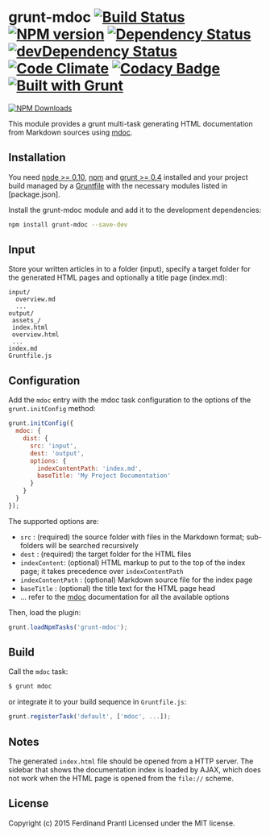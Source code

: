 # grunt-mdoc [![Build Status](https://travis-ci.org/prantlf/grunt-mdoc.png)](https://travis-ci.org/prantlf/grunt-mdoc) [![NPM version](https://badge.fury.io/js/grunt-mdoc.png)](http://badge.fury.io/js/grunt-mdoc) [![Dependency Status](https://david-dm.org/prantlf/grunt-mdoc.svg)](https://david-dm.org/prantlf/grunt-mdoc) [![devDependency Status](https://david-dm.org/prantlf/grunt-mdoc/dev-status.svg)](https://david-dm.org/prantlf/grunt-mdoc#info=devDependencies) [![Code Climate](https://codeclimate.com/github/prantlf/grunt-mdoc/badges/gpa.svg)](https://codeclimate.com/github/prantlf/grunt-mdoc) [![Codacy Badge](https://www.codacy.com/project/badge/f3896e8dfa5342b8add12d50390edfcd)](https://www.codacy.com/public/prantlf/grunt-mdoc) [![Built with Grunt](https://cdn.gruntjs.com/builtwith.png)](http://gruntjs.com/)

[![NPM Downloads](https://nodei.co/npm/grunt-mdoc.png?downloads=true&stars=true)](https://www.npmjs.com/package/grunt-mdoc)

This module provides a grunt multi-task generating HTML documentation from
Markdown sources using [mdoc].

## Installation

You need [node >= 0.10][node], [npm] and [grunt >= 0.4][grunt] installed
and your project build managed by a [Gruntfile][getting_started] with the
necessary modules listed in [package.json].

Install the grunt-mdoc module and add it to the development dependencies:

```bash
npm install grunt-mdoc --save-dev
```

## Input

Store your written articles in to a folder (input), specify a target folder
for the generated HTML pages and optionally a title page (index.md):

```text
input/
  overview.md
  ...
output/
 assets_/
 index.html
 overview.html
 ...
index.md
Gruntfile.js
```

## Configuration

Add the `mdoc` entry with the mdoc task configuration to the options of the
`grunt.initConfig` method:

```js
grunt.initConfig({
  mdoc: {
    dist: {
      src: 'input',
      dest: 'output',
      options: {
        indexContentPath: 'index.md',
        baseTitle: 'My Project Documentation'
      }
    }
  }
});
```

The supported options are:

 * `src` : (required) the source folder with files in the Markdown
           format; sub-folders will be searched recursively
 * `dest` : (required) the target folder for the HTML files
 * `indexContent`: (optional) HTML markup to put to the top of the index
                   page; it takes precedence over `indexContentPath`
 * `indexContentPath` : (optional) Markdown source file for the index page
 * `baseTitle` : (optional) the title text for the HTML page head
 * ... refer to the [mdoc] documentation for all the available options

Then, load the plugin:

```javascript
grunt.loadNpmTasks('grunt-mdoc');
```

## Build

Call the `mdoc` task:

```bash
$ grunt mdoc
```

or integrate it to your build sequence in `Gruntfile.js`:

```js
grunt.registerTask('default', ['mdoc', ...]);
```

## Notes

The generated `index.html` file should be opened from a HTTP server.  The
sidebar that shows the documentation index is loaded by AJAX, which does
not work when the HTML page is opened from the `file://` scheme.

## License

Copyright (c) 2015 Ferdinand Prantl
Licensed under the MIT license.

[node]: http://nodejs.org
[npm]: http://npmjs.org
[grunt]: https://gruntjs.com
[getting_started]: https://github.com/gruntjs/grunt/wiki/Getting-started
[mdoc]: https://github.com/millermedeiros/mdoc

